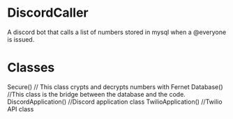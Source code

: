 # DiscordCaller
 A discord bot that calls a list of numbers stored in mysql when a @everyone is issued.

# Classes

Secure() // This class crypts and decrypts numbers with Fernet
Database() //This class is the bridge between the database and the code.
DiscordApplication() //Discord application class
TwilioApplication() //Twilio API class
